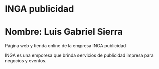 # INGA publicidad
# Nombre: Luis Gabriel Sierra
Página web y tienda online de la empresa INGA publicidad

INGA es una emporesa que brinda servicios de publicidad impresa para negocios y eventos.

